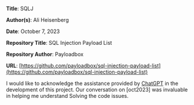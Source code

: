 **Title**: SQLJ

**Author(s)**: Ali Heisenberg 

**Date**: October 7, 2023

**Repository Title**: SQL Injection Payload List

**Repository Author**: Payloadbox

**URL**: [https://github.com/payloadbox/sql-injection-payload-list](https://github.com/payloadbox/sql-injection-payload-list)
<!-- This Markdown file references the Codeium AI assistant for providing code suggestions and answering programming questions.
Codeium is a powerful AI assistant developed by the Codeium engineering team.
It helps with code completion, search, and chat-based assistance.
Learn more about Codeium at [codeium.ai](https://codeium.ai/). -->
I would like to acknowledge the assistance provided by [ChatGPT](https://beta.openai.com/) in the development of this project. Our conversation on [oct2023] was invaluable in helping me understand Solving the code issues.
